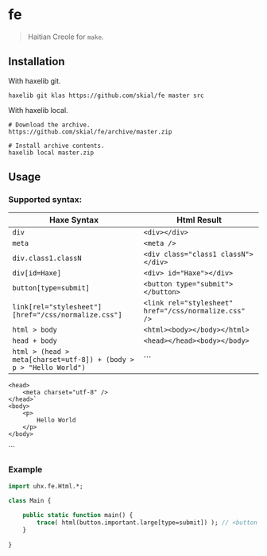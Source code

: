 # fe

> Haitian Creole for `make`.

## Installation

With haxelib git.

```
haxelib git klas https://github.com/skial/fe master src
```

With haxelib local.

```
# Download the archive.
https://github.com/skial/fe/archive/master.zip

# Install archive contents.
haxelib local master.zip
```

## Usage

### Supported syntax:

Haxe Syntax | Html Result
------------ | -------------
`div` | `<div></div>`
`meta` | `<meta />`
`div.class1.classN` | `<div class="class1 classN"></div>`
`div[id=Haxe]` | `<div> id="Haxe"></div>`
`button[type=submit]` | `<button type="submit"></button>`
`link[rel="stylesheet"][href="/css/normalize.css"]` | `<link rel="stylesheet" href="/css/normalize.css" />`
`html > body` | `<html><body></body></html>`
`head + body` | `<head></head><body></body>`
`html > (head > meta[charset=utf-8]) + (body > p > "Hello World")` | ```<html>
	<head>
		<meta charset="utf-8" />
	</head>`
	<body>
		<p>
			Hello World
		</p>
	</body>
</html>
```

### Example

```Haxe
import uhx.fe.Html.*;

class Main {
	
	public static function main() {
		trace( html(button.important.large[type=submit]) ); // <button class="important large" type="submit"></button>
	}
	
}
```
